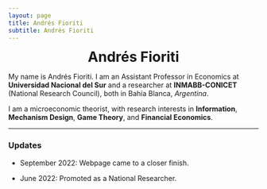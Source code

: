 ```yaml
---
layout: page
title: Andrés Fioriti
subtitle: Andrés Fioriti
---
```


<p align="center">
  <strong style="font-size: 2em;">Andrés Fioriti</strong>
</p>

My name is Andrés Fioriti. I am an Assistant Professor in Economics at **Universidad Nacional del Sur** and a researcher at 
**INMABB-CONICET** (National Research Council), both in Bahía Blanca, _Argentina_. 

I am a microeconomic theorist, with research interests in **Information**, **Mechanism Design**, **Game Theory**, and **Financial Economics**.

***

### Updates

- September 2022: Webpage came to a closer finish.

- June 2022: Promoted as a National Researcher.



